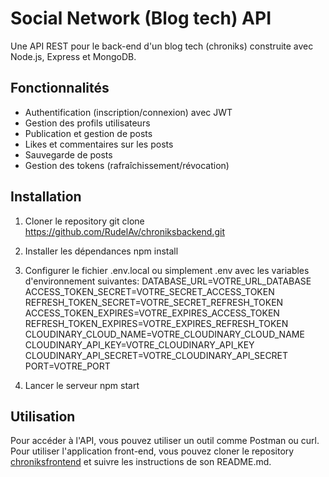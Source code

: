 # Social Network (Blog tech) API

Une API REST pour le back-end d'un blog tech (chroniks) construite avec Node.js, Express et MongoDB.

## Fonctionnalités

- Authentification (inscription/connexion) avec JWT
- Gestion des profils utilisateurs
- Publication et gestion de posts
- Likes et commentaires sur les posts
- Sauvegarde de posts
- Gestion des tokens (rafraîchissement/révocation)

## Installation

1. Cloner le repository
git clone https://github.com/RudelAv/chroniksbackend.git

2. Installer les dépendances
npm install

3. Configurer le fichier .env.local ou simplement .env avec les variables d'environnement suivantes:
DATABASE_URL=VOTRE_URL_DATABASE
ACCESS_TOKEN_SECRET=VOTRE_SECRET_ACCESS_TOKEN
REFRESH_TOKEN_SECRET=VOTRE_SECRET_REFRESH_TOKEN
ACCESS_TOKEN_EXPIRES=VOTRE_EXPIRES_ACCESS_TOKEN
REFRESH_TOKEN_EXPIRES=VOTRE_EXPIRES_REFRESH_TOKEN
CLOUDINARY_CLOUD_NAME=VOTRE_CLOUDINARY_CLOUD_NAME
CLOUDINARY_API_KEY=VOTRE_CLOUDINARY_API_KEY
CLOUDINARY_API_SECRET=VOTRE_CLOUDINARY_API_SECRET
PORT=VOTRE_PORT


4. Lancer le serveur
npm start

## Utilisation

Pour accéder à l'API, vous pouvez utiliser un outil comme Postman ou curl.
Pour utiliser l'application front-end, vous pouvez cloner le repository [chroniksfrontend](https://github.com/RudelAv/chroniksfrontend.git) et suivre les instructions de son README.md.

